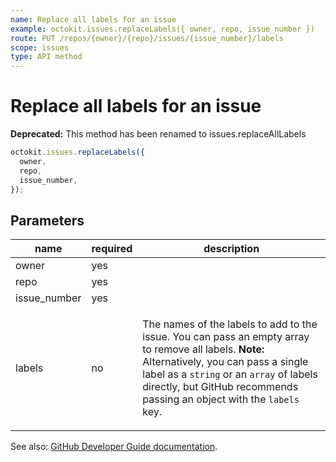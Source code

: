 ```yaml
---
name: Replace all labels for an issue
example: octokit.issues.replaceLabels({ owner, repo, issue_number })
route: PUT /repos/{owner}/{repo}/issues/{issue_number}/labels
scope: issues
type: API method
---
```


# Replace all labels for an issue

**Deprecated:** This method has been renamed to issues.replaceAllLabels

```js
octokit.issues.replaceLabels({
  owner,
  repo,
  issue_number,
});
```

## Parameters

<table>
  <thead>
    <tr>
      <th>name</th>
      <th>required</th>
      <th>description</th>
    </tr>
  </thead>
  <tbody>
    <tr><td>owner</td><td>yes</td><td>

</td></tr>
<tr><td>repo</td><td>yes</td><td>

</td></tr>
<tr><td>issue_number</td><td>yes</td><td>

</td></tr>
<tr><td>labels</td><td>no</td><td>

The names of the labels to add to the issue. You can pass an empty array to remove all labels. **Note:** Alternatively, you can pass a single label as a `string` or an `array` of labels directly, but GitHub recommends passing an object with the `labels` key.

</td></tr>
  </tbody>
</table>

See also: [GitHub Developer Guide documentation](https://developer.github.com/v3/issues/labels/#replace-all-labels-for-an-issue).
